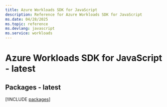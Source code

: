 ```yaml
---
title: Azure Workloads SDK for JavaScript
description: Reference for Azure Workloads SDK for JavaScript
ms.date: 04/28/2025
ms.topic: reference
ms.devlang: javascript
ms.service: workloads
---
```

# Azure Workloads SDK for JavaScript - latest
## Packages - latest
[!INCLUDE [packages](workloads-index.md)]
